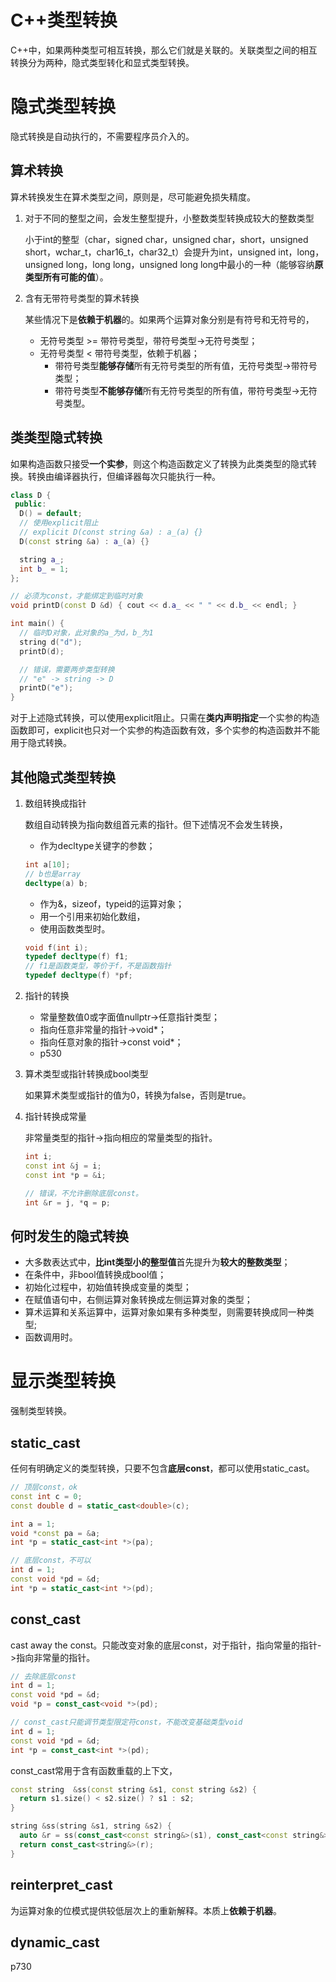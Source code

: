 # C++类型转换

C++中，如果两种类型可相互转换，那么它们就是关联的。关联类型之间的相互转换分为两种，隐式类型转化和显式类型转换。

# 隐式类型转换

隐式转换是自动执行的，不需要程序员介入的。

## 算术转换

算术转换发生在算术类型之间，原则是，尽可能避免损失精度。

1. 对于不同的整型之间，会发生整型提升，小整数类型转换成较大的整数类型

    小于int的整型（char，signed char，unsigned char，short，unsigned short，wchar_t，char16_t，char32_t）会提升为int，unsigned int，long，unsigned long，long long，unsigned long long中最小的一种（能够容纳**原类型所有可能的值**）。

2. 含有无带符号类型的算术转换

    某些情况下是**依赖于机器**的。如果两个运算对象分别是有符号和无符号的，
    * 无符号类型 >= 带符号类型，带符号类型->无符号类型；
    * 无符号类型 < 带符号类型，依赖于机器；
        * 带符号类型**能够存储**所有无符号类型的所有值，无符号类型->带符号类型；
        * 带符号类型**不能够存储**所有无符号类型的所有值，带符号类型->无符号类型。

## 类类型隐式转换

如果构造函数只接受**一个实参**，则这个构造函数定义了转换为此类类型的隐式转换。转换由编译器执行，但编译器每次只能执行一种。

```cpp
class D {
 public:
  D() = default;
  // 使用explicit阻止
  // explicit D(const string &a) : a_(a) {}
  D(const string &a) : a_(a) {}

  string a_;
  int b_ = 1;
};

// 必须为const，才能绑定到临时对象
void printD(const D &d) { cout << d.a_ << " " << d.b_ << endl; }

int main() {
  // 临时D对象，此对象的a_为d，b_为1
  string d("d");
  printD(d);

  // 错误，需要两步类型转换
  // "e" -> string -> D
  printD("e");
}
```

对于上述隐式转换，可以使用explicit阻止。只需在**类内声明指定**一个实参的构造函数即可，explicit也只对一个实参的构造函数有效，多个实参的构造函数并不能用于隐式转换。

## 其他隐式类型转换

1. 数组转换成指针

    数组自动转换为指向数组首元素的指针。但下述情况不会发生转换，
    * 作为decltype关键字的参数；
    ```cpp
    int a[10];
    // b也是array
    decltype(a) b;
    ```
    * 作为&，sizeof，typeid的运算对象；
    * 用一个引用来初始化数组，
    * 使用函数类型时。
    ```cpp
    void f(int i);
    typedef decltype(f) f1;
    // f1是函数类型，等价于f，不是函数指针
    typedef decltype(f) *pf;
    ```

2. 指针的转换

    * 常量整数值0或字面值nullptr->任意指针类型；
    * 指向任意非常量的指针->void*；
    * 指向任意对象的指针->const void*；
    * p530

3. 算术类型或指针转换成bool类型

    如果算术类型或指针的值为0，转换为false，否则是true。

4. 指针转换成常量

    非常量类型的指针->指向相应的常量类型的指针。

    ```cpp
    int i;
    const int &j = i;
    const int *p = &i;

    // 错误，不允许删除底层const。
    int &r = j, *q = p;
    ```

## 何时发生的隐式转换

* 大多数表达式中，**比int类型小的整型值**首先提升为**较大的整数类型**；
* 在条件中，非bool值转换成bool值；
* 初始化过程中，初始值转换成变量的类型；
* 在赋值语句中，右侧运算对象转换成左侧运算对象的类型；
* 算术运算和关系运算中，运算对象如果有多种类型，则需要转换成同一种类型;
* 函数调用时。

# 显示类型转换

强制类型转换。

## static_cast

任何有明确定义的类型转换，只要不包含**底层const**，都可以使用static_cast。

```cpp
// 顶层const，ok
const int c = 0;
const double d = static_cast<double>(c);

int a = 1;
void *const pa = &a;
int *p = static_cast<int *>(pa);

// 底层const，不可以
int d = 1;
const void *pd = &d;
int *p = static_cast<int *>(pd);
```

## const_cast

cast away the const。只能改变对象的底层const，对于指针，指向常量的指针->指向非常量的指针。

```cpp
// 去除底层const
int d = 1;
const void *pd = &d;
void *p = const_cast<void *>(pd);

// const_cast只能调节类型限定符const，不能改变基础类型void
int d = 1;
const void *pd = &d;
int *p = const_cast<int *>(pd);
```

const_cast常用于含有函数重载的上下文，

```cpp
const string  &ss(const string &s1, const string &s2) {
  return s1.size() < s2.size() ? s1 : s2;
}

string &ss(string &s1, string &s2) {
  auto &r = ss(const_cast<const string&>(s1), const_cast<const string&>(s2));
  return const_cast<string&>(r);
}
```

## reinterpret_cast

为运算对象的位模式提供较低层次上的重新解释。本质上**依赖于机器**。

## dynamic_cast

p730